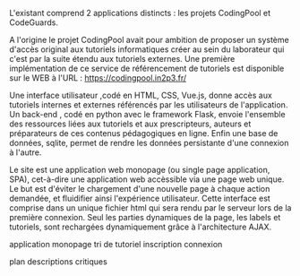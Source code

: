 L'existant comprend 2 applications distincts : les projets CodingPool et CodeGuards.


A l'origine le projet CodingPool avait pour ambition de proposer un système d'accès original aux tutoriels informatiques
créer au sein du laborateur qui c'est par la suite étendu aux tutoriels externes. 
Une première implémentation de ce service de référencement de tutoriels est disponible sur le WEB à l'URL : 
https://codingpool.in2p3.fr/


Une interface utilisateur ,codé en HTML, CSS, Vue.js, donne accès aux tutoriels internes et externes référencés par
les utilisateurs de l'application. Un back-end , codé en python avec le framework Flask, envoie l'ensemble des
ressources liées aux tutoriels et aux prescripteurs, auteurs et préparateurs de ces contenus pédagogiques en ligne.
Enfin une base de données, sqlite, permet de rendre les données persistante d'une connexion à l'autre.


Le site est une application web monopage (ou single page application, SPA), cet-à-dire une application web accèssible 
via une page web unique. Le but est d'éviter le chargement d'une nouvelle page à chaque action demandée, et fluidifier
ainsi l'expérience utilisateur. Cette interface est comprise dans un unique fichier html qui sera rendu par le serveur
lors de la première connexion. Seul les parties dynamiques de la page, les labels et tutoriels, sont rechargées 
dynamiquement grâce à l'architecture AJAX. 

application monopage
tri de tutoriel
inscription connexion

plan
descriptions
critiques 
